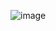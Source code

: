 ![image](https://user-images.githubusercontent.com/72396348/185883544-c96bcb34-bfb0-4059-ac09-08babf531251.png)
